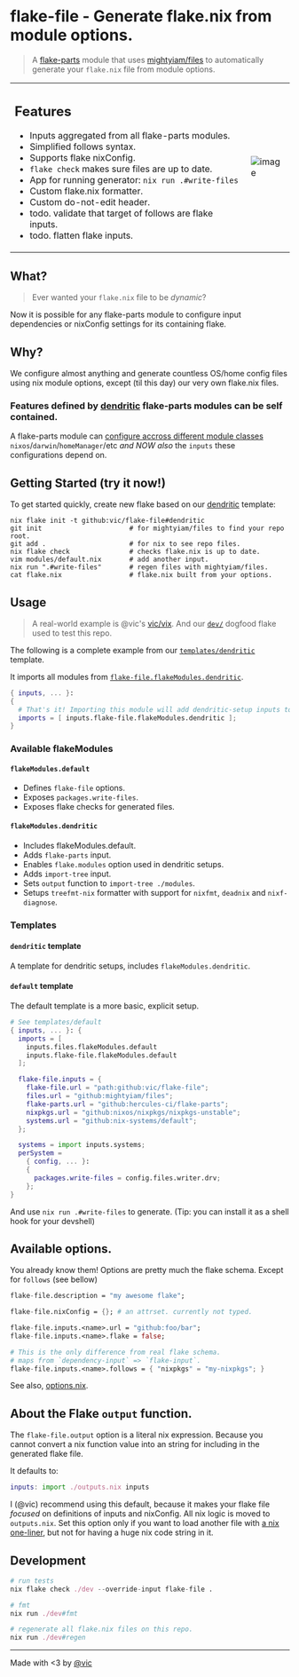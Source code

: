 # flake-file - Generate flake.nix from module options.

> A [flake-parts](https://flake.parts/) module that uses [mightyiam/files](https://github.com/mightyiam/files) to automatically generate your `flake.nix` file from module options.

<table><tr><td>
  
## Features

- Inputs aggregated from all flake-parts modules.
- Simplified follows syntax.
- Supports flake nixConfig.
- `flake check` makes sure files are up to date.
- App for running generator: `nix run .#write-files`
- Custom flake.nix formatter.
- Custom do-not-edit header.
- todo. validate that target of follows are flake inputs.
- todo. flatten flake inputs.

</td><td>

![image](https://github.com/user-attachments/assets/f5af2174-c876-4b3b-97db-95fb2f436883)

</td></tr></table>

## What?

> Ever wanted your `flake.nix` file to be _dynamic_?

Now it is possible for any flake-parts module to
configure input dependencies or nixConfig settings for its containing flake.

## Why?

We configure almost anything and generate countless OS/home config files using nix module options, except (til this day) our very own flake.nix files.

### Features defined by [dendritic](https://github.com/mightyiam/dendritic) flake-parts modules can be self contained.

A flake-parts module can [configure accross different module classes](https://vic.github.io/dendrix/Dendritic.html) `nixos`/`darwin`/`homeManager`/etc _and NOW also_ the `inputs` these configurations depend on.

## Getting Started (try it now!)

To get started quickly, create new flake based on our [dendritic](https://github.com/vic/flake-file/tree/main/templates/dendritic) template:

```shell
nix flake init -t github:vic/flake-file#dendritic
git init                      # for mightyiam/files to find your repo root.
git add .                     # for nix to see repo files.
nix flake check               # checks flake.nix is up to date.
vim modules/default.nix       # add another input.
nix run ".#write-files"       # regen files with mightyiam/files.
cat flake.nix                 # flake.nix built from your options.
```

## Usage

> A real-world example is @vic's [vic/vix](https://github.com/vic/vix/blob/main/modules/flake/dendritic.nix).
> And our [`dev/`](https://github.com/vic/flake-file/blob/main/dev) dogfood flake used to test this repo.

The following is a complete example from our [`templates/dendritic`](https://github.com/vic/flake-file/blob/main/templates/dendritic) template.

It imports all modules from [`flake-file.flakeModules.dendritic`](https://github.com/vic/flake-file/tree/main/modules/dendritic).

```nix
{ inputs, ... }:
{
  # That's it! Importing this module will add dendritic-setup inputs to your flake.
  imports = [ inputs.flake-file.flakeModules.dendritic ];
}
```

### Available flakeModules

#### `flakeModules.default`

- Defines `flake-file` options.
- Exposes `packages.write-files`.
- Exposes flake checks for generated files.

#### `flakeModules.dendritic`

- Includes flakeModules.default.
- Adds `flake-parts` input.
- Enables `flake.modules` option used in dendritic setups.
- Adds `import-tree` input.
- Sets `output` function to `import-tree ./modules`.
- Setups `treefmt-nix` formatter with support for `nixfmt`, `deadnix` and `nixf-diagnose`.

### Templates

#### `dendritic` template

A template for dendritic setups, includes `flakeModules.dendritic`.

#### `default` template

The default template is a more basic, explicit setup.

```nix
# See templates/default
{ inputs, ... }: {
  imports = [
    inputs.files.flakeModules.default
    inputs.flake-file.flakeModules.default
  ];

  flake-file.inputs = {
    flake-file.url = "path:github:vic/flake-file";
    files.url = "github:mightyiam/files";
    flake-parts.url = "github:hercules-ci/flake-parts";
    nixpkgs.url = "github:nixos/nixpkgs/nixpkgs-unstable";
    systems.url = "github:nix-systems/default";
  };

  systems = import inputs.systems;
  perSystem =
    { config, ... }:
    {
      packages.write-files = config.files.writer.drv;
    };
}
```

And use `nix run .#write-files` to generate. (Tip: you can install it as a shell hook for your devshell)

## Available options.

You already know them! Options are pretty much the flake schema. Except for `follows` (see bellow)

```nix
flake-file.description = "my awesome flake";

flake-file.nixConfig = {}; # an attrset. currently not typed.

flake-file.inputs.<name>.url = "github:foo/bar";
flake-file.inputs.<name>.flake = false;

# This is the only difference from real flake schema.
# maps from `dependency-input` => `flake-input`.
flake-file.inputs.<name>.follows = { "nixpkgs" = "my-nixpkgs"; }
```

See also, [options.nix](https://github.com/vic/flake-file/blob/main/modules/options.nix).

## About the Flake `output` function.

The `flake-file.output` option is a literal nix expression. Because you cannot convert a nix function value into an string for including in the generated flake file.

It defaults to:

```nix
inputs: import ./outputs.nix inputs
```

I (@vic) recommend using this default, because it
makes your flake file _focused_ on definitions
of inputs and nixConfig. All nix logic is
moved to `outputs.nix`. Set this option only if you want to load another file with [a nix one-liner](https://github.com/vic/flake-file/blob/main/modules/dendritic/dendritic.nix), but not for having a huge nix code string in it.

## Development

```nix
# run tests
nix flake check ./dev --override-input flake-file .

# fmt
nix run ./dev#fmt

# regenerate all flake.nix files on this repo.
nix run ./dev#regen
```

---

Made with <3 by [@vic](https://x.com/oeiuwq)
